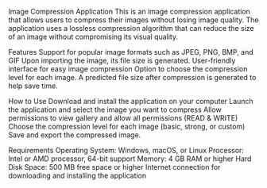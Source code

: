 Image Compression Application
This is an image compression application that allows users to compress their images without losing image quality. The application uses a lossless compression algorithm that can reduce the size of an image without compromising its visual quality.

Features
Support for popular image formats such as JPEG, PNG, BMP, and GIF
Upon importing the image, its file size is generated.
User-friendly interface for easy image compression
Option to choose the compression level for each image.
A predicted file size after compression is generated to help save time.

How to Use
Download and install the application on your computer
Launch the application and select the image you want to compress
Allow permissions to view gallery and allow all permissions (READ & WRITE)
Choose the compression level for each image (basic, strong, or custom)
Save and export the compressed image.

Requirements
Operating System: Windows, macOS, or Linux
Processor: Intel or AMD processor, 64-bit support
Memory: 4 GB RAM or higher
Hard Disk Space: 500 MB free space or higher
Internet connection for downloading and installing the application
